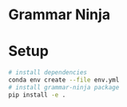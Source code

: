 # Grammar Ninja

# Setup

```bash
# install dependencies
conda env create --file env.yml
# install grammar-ninja package
pip install -e .
```